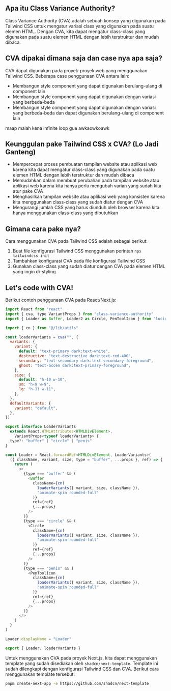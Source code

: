 ## Apa itu Class Variance Authority?

Class Variance Authority (CVA) adalah sebuah konsep yang digunakan pada Tailwind CSS untuk mengatur variasi class yang digunakan pada suatu elemen HTML. Dengan CVA, kita dapat mengatur class-class yang digunakan pada suatu elemen HTML dengan lebih terstruktur dan mudah dibaca.

## CVA dipakai dimana saja dan case nya apa saja?

CVA dapat digunakan pada proyek-proyek web yang menggunakan Tailwind CSS. Beberapa case penggunaan CVA antara lain:

- Membangun style component yang dapat digunakan berulang-ulang di component lain
- Membangun style component yang dapat digunakan dengan variasi yang berbeda-beda
- Membangun style component yang dapat digunakan dengan variasi yang berbeda-beda dan dapat digunakan berulang-ulang di component lain

maap malah kena infinite loop gue awkaowkoawk

## Keunggulan pake Tailwind CSS x CVA? (Lo Jadi Ganteng)

- Mempercepat proses pembuatan tampilan website atau aplikasi web karena kita dapat mengatur class-class yang digunakan pada suatu elemen HTML dengan lebih terstruktur dan mudah dibaca
- Memudahkan dalam membuat perubahan pada tampilan website atau aplikasi web karena kita hanya perlu mengubah varian yang sudah kita atur pake CVA
- Menghasilkan tampilan website atau aplikasi web yang konsisten karena kita menggunakan class-class yang sudah diatur dengan CVA
- Mengurangi jumlah CSS yang harus diunduh oleh browser karena kita hanya menggunakan class-class yang dibutuhkan

## Gimana cara pake nya?

Cara menggunakan CVA pada Tailwind CSS adalah sebagai berikut:

1. Buat file konfigurasi Tailwind CSS menggunakan perintah `npx tailwindcss init`
2. Tambahkan konfigurasi CVA pada file konfigurasi Tailwind CSS
3. Gunakan class-class yang sudah diatur dengan CVA pada elemen HTML yang ingin di-styling

## Let's code with CVA!

Berikut contoh penggunaan CVA pada React/Next.js:

```javascript
import React from "react"
import { cva, type VariantProps } from "class-variance-authority"
import { Loader as Buffer, Loader2 as Circle, PenToolIcon } from "lucide-react"

import { cn } from "@/lib/utils"

const loaderVariants = cva("", {
  variants: {
    variant: {
      default: "text-primary dark:text-white",
      destructive: "text-destructive dark:text-red-400",
      secondary: "text-secondary dark:text-secondary-foreground",
      ghost: "text-accen dark:text-primary-foreground",
    },
    size: {
      default: "h-10 w-10",
      sm: "h-9 w-9",
      lg: "h-11 w-11",
    },
  },
  defaultVariants: {
    variant: "default",
  },
})

export interface LoaderVariants
  extends React.HTMLAttributes<HTMLDivElement>,
    VariantProps<typeof loaderVariants> {
  type?: "buffer" | "circle" | "penis"
}

const Loader = React.forwardRef<HTMLDivElement, LoaderVariants>(
  ({ className, variant, size, type = "buffer", ...props }, ref) => {
    return (
      <>
        {type === "buffer" && (
          <Buffer
            className={cn(
              loaderVariants({ variant, size, className }),
              "animate-spin rounded-full"
            )}
            ref={ref}
            {...props}
          />
        )}
        {type === "circle" && (
          <Circle
            className={cn(
              loaderVariants({ variant, size, className }),
              "animate-spin rounded-full"
            )}
            ref={ref}
            {...props}
          />
        )}
        {type === "penis" && (
          <PenToolIcon
            className={cn(
              loaderVariants({ variant, size, className }),
              "animate-spin rounded-full"
            )}
            ref={ref}
            {...props}
          />
        )}
      </>
    )
  }
)

Loader.displayName = "Loader"

export { Loader, loaderVariants }

```

Untuk menggunakan CVA pada proyek Next.js, kita dapat menggunakan template yang sudah disediakan oleh `shadcn/next-template`. Template ini sudah dilengkapi dengan konfigurasi Tailwind CSS dan CVA. Berikut cara menggunakan template tersebut:

```bash
pnpm create-next-app -e https://github.com/shadcn/next-template
```
